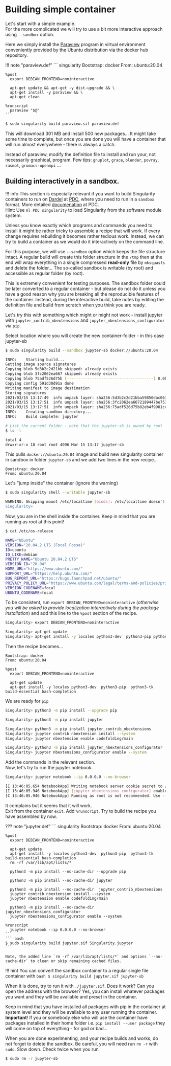 # Building simple container

Let's start with a simple example.  
For the  more complicated we will try to use a bit more interactive approach using `--sandbox` option.

Here we simply install the [Paraview](https://www.paraview.org/) program in virtual environment conveniently provided by the Ubuntu distribution via the docker hub repository.

!!! note "paraview.def"
    ``` singularity
    Bootstrap: docker
    From: ubuntu:20.04

    %post
      export DEBIAN_FRONTEND=noninteractive
      
      apt-get update && apt-get -y dist-upgrade && \
      apt-get install -y paraview && \
      apt-get clean

    %runscript
      paraview "$@"
    ```

``` bash
$ sudo singularity build paraview.sif paraview.def
```

This will download 301 MB and install 500 new packages... It might take some time to complete, but once you are done you will have a container that will run almost everywhere - there is always a catch.

Instead of paraview, modify the definition file to install and run your, not necessarily graphical, program. Few tips: `gnuplot`, `grace`, `blender`, `povray`, `rasmol`, `gromacs-openmpi`  ...

## Building interactively in a sandbox.

!!! info
    This section is especially relevant if you want to build Singularity containers to run on [Dardel](https://www.pdc.kth.se/hpc-services/computing-systems/about-dardel-1.1053338) at [PDC](https://www.pdc.kth.se/), where you need to run in a `sandbox` format. More detailed [documenation](https://www.pdc.kth.se/hpc-services/computing-systems/about-dardel-1.1053338) at PDC.  
    Hint: Use `ml PDC singularity` to load Singularity from the software module system.

Unless you know exactly which programs and commands you need to install it might be rather tricky to assemble a recipe that will work. If every change requires rebuilding it becomes rather tedious work. Instead, we can try to build a container as we would do it interactively on the command line.

For this purpose, we will use `--sandbox` option which keeps the file structure intact. A regular build will create this folder structure in the `/tmp` then at the end will wrap everything in a single compressed **read-only** file by `mksquasfs` and delete the folder...
The so-called sandbox is writable (by root) and accessible as regular folder (by root).

This is extremely convenient for testing purposes. The sandbox folder could be later converted to a regular container - but please do not do it unless you have a good reason why you are breaking all the reproducible features of the container. Instead, during the interactive build, take notes by editing the definition file and build from scratch when you think you are ready.

Let's try this with something which might or might not  work - install jupyter with `jupyter_contrib_nbextensions` and `jupyter_nbextensions_configurator` via `pip`.

Select location where you will create the new container-folder - in this case jupyter-sb

``` bash
$ sudo singularity build --sandbox jupyter-sb docker://ubuntu:20.04

INFO:    Starting build...
Getting image source signatures
Copying blob 5d3b2c2d21bb skipped: already exists  
Copying blob 3fc2062ea667 skipped: already exists  
Copying blob 75adf526d75b [--------------------------------------] 0.0b / 0.0b
Copying config 591d30d91a done  
Writing manifest to image destination
Storing signatures
2021/03/15 13:17:49  info unpack layer: sha256:5d3b2c2d21bba59850dac063bcbb574fddcb6aefb444ffcc63843355d878d54f
2021/03/15 13:17:51  info unpack layer: sha256:3fc2062ea6672189447be7510fb7d5bc2ef2fda234a04b457d9dda4bba5cc635
2021/03/15 13:17:51  info unpack layer: sha256:75adf526d75b82eb4f9981cce0b23608ebe6ab85c3e1ab2441f29b302d2f9aa8
INFO:    Creating sandbox directory...
INFO:    Build complete: jupyter

# List the current folder - note that the jupyter-sb is owned by root
$ ls -l

total 4
drwxr-xr-x 18 root root 4096 Mar 15 13:17 jupyter-sb
```

This pulls `docker://ubuntu:20.04` image and build new singularity container in sandbox in folder `jupyter-sb` and we add two lines in the new recipe...
``` singularity
Bootstrap: docker
From: ubuntu:20.04
```



Let's "jump inside" the container (ignore the warning)

``` bash
$ sudo singularity shell --writable jupyter-sb

WARNING: Skipping mount /etc/localtime [binds]: /etc/localtime doesn't exist in container
Singularity>
```
Now, you are in the shell inside the container. Keep in mind that you are running as root at this point!

``` bash
$ cat /etc/os-release 

NAME="Ubuntu"
VERSION="20.04.2 LTS (Focal Fossa)"
ID=ubuntu
ID_LIKE=debian
PRETTY_NAME="Ubuntu 20.04.2 LTS"
VERSION_ID="20.04"
HOME_URL="https://www.ubuntu.com/"
SUPPORT_URL="https://help.ubuntu.com/"
BUG_REPORT_URL="https://bugs.launchpad.net/ubuntu/"
PRIVACY_POLICY_URL="https://www.ubuntu.com/legal/terms-and-policies/privacy-policy"
VERSION_CODENAME=focal
UBUNTU_CODENAME=focal
```

To be consistent, run `export DEBIAN_FRONTEND=noninteractive` (_otherwise you will be asked to provide localization interactively during the package installation_) and add this line to the `%post` section of the recipe.

``` bash
Singularity> export DEBIAN_FRONTEND=noninteractive

Singularity> apt-get update
Singularity> apt-get install -y locales python3-dev  python3-pip python3-tk build-essential bash-completion
```

Then the recipe becomes...
``` singularity
Bootstrap: docker
From: ubuntu:20.04

%post
  export DEBIAN_FRONTEND=noninteractive

  apt-get update
  apt-get install -y locales python3-dev  python3-pip  python3-tk build-essential bash-completion
```
We are ready for `pip`

``` bash
Singularity> python3 -m pip install --upgrade pip

Singularity> python3 -m pip install jupyter

Singularity> python3 -m pip install jupyter_contrib_nbextensions
Singularity> jupyter contrib nbextension install --system
Singularity> jupyter nbextension enable codefolding/main

Singularity> python3 -m pip install jupyter_nbextensions_configurator
Singularity> jupyter nbextensions_configurator enable --system
```
Add the commands in the relevant section.  
Now, let's try to run the jupyter notebook. 

``` bash 
Singularity> jupyter notebook --ip 0.0.0.0 --no-browser

[I 13:46:05.654 NotebookApp] Writing notebook server cookie secret to /root/.local/share/jupyter/runtime/notebook_cookie_secret
[I 13:46:05.946 NotebookApp] [jupyter_nbextensions_configurator] enabled 0.4.1
[C 13:46:05.946 NotebookApp] Running as root is not recommended. Use --allow-root to bypass.
```
It complains but it seems that it will work.  
Exit from the container `exit`. Add `%runscript`. Try to build the recipe you have assembled by now.

??? note "jupyter.def"
    ``` singularity
    Bootstrap: docker
    From: ubuntu:20.04
    
    %post
      export DEBIAN_FRONTEND=noninteractive
    
      apt-get update
      apt-get install -y locales python3-dev  python3-pip  python3-tk build-essential bash-completion
      rm -rf /var/lib/apt/lists/*
    
      python3 -m pip install --no-cache-dir --upgrade pip
    
      python3 -m pip install --no-cache-dir jupyter

      python3 -m pip install --no-cache-dir  jupyter_contrib_nbextensions
      jupyter contrib nbextension install --system
      jupyter nbextension enable codefolding/main
    
      python3 -m pip install --no-cache-dir jupyter_nbextensions_configurator
      jupyter nbextensions_configurator enable --system
    
    %runscript
      jupyter notebook --ip 0.0.0.0 --no-browser
    ```
    ``` bash
    $ sudo singularity build jupyter.sif Singularity.jupyter
    ```

    Note, the added line `rm -rf /var/lib/apt/lists/*` and options `--no-cache-dir` to clean or skip remaining cached files.

!!! hint
    You can convert the sandbox container to a regular single file container with
    ``` bash
    $ singularity build jupyter.sif jupyter-sb
    ```

When it is done, try to run it with `./jupyter.sif`. Does it work? Can you open the address with the browser? Yes, you can install whatever packages you want and they will be available and preset in the container.

Keep in mind that you have installed all packages with pip in the container at system level and they will be available to any user running the container. **Important**! If you or somebody else who will use the container have packages installed in their home folder i.e. `pip install --user package` they will come on top of everything - for god or bad...

When you are done experimenting, and your recipe builds and works, do not forget to delete the sandbox. Be careful, you will need run `rm -r` with `sudo`. Slow down. Check twice when you run

``` bash
$ sudo rm -r jupyter-sb
```
